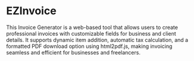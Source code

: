 # EZInvoice
This Invoice Generator is a web-based tool that allows users to create professional invoices with customizable fields for business and client details. It supports dynamic item addition, automatic tax calculation, and a formatted PDF download option using html2pdf.js, making invoicing seamless and efficient for businesses and freelancers.
